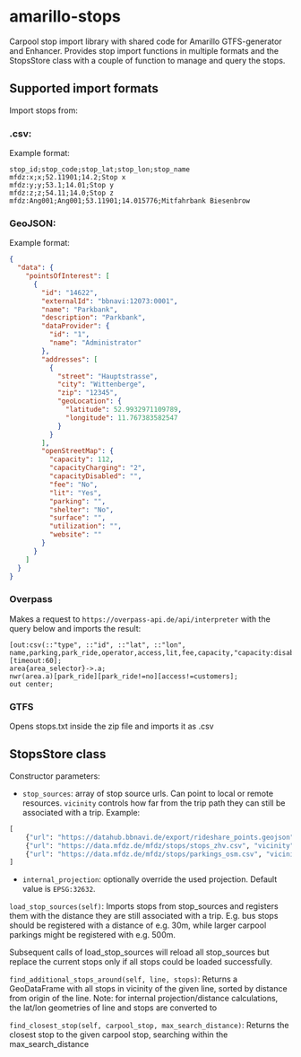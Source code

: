 # amarillo-stops

Carpool stop import library with shared code for Amarillo GTFS-generator and Enhancer. Provides stop import functions in multiple formats and the StopsStore class with a couple of function to manage and query the stops.

## Supported import formats

Import stops from:

### .csv:
Example format:

```csv filename="stops.csv"
stop_id;stop_code;stop_lat;stop_lon;stop_name
mfdz:x;x;52.11901;14.2;Stop x
mfdz:y;y;53.1;14.01;Stop y
mfdz:z;z;54.11;14.0;Stop z
mfdz:Ang001;Ang001;53.11901;14.015776;Mitfahrbank Biesenbrow
```

### GeoJSON:
Example format:
```json filename="stops.json"
{
  "data": {
    "pointsOfInterest": [
      {
        "id": "14622",
        "externalId": "bbnavi:12073:0001",
        "name": "Parkbank",
        "description": "Parkbank",
        "dataProvider": {
          "id": "1",
          "name": "Administrator"
        },
        "addresses": [
          {
            "street": "Hauptstrasse",
            "city": "Wittenberge",
            "zip": "12345",
            "geoLocation": {
              "latitude": 52.9932971109789,
              "longitude": 11.767383582547
            }
          }
        ],
        "openStreetMap": {
          "capacity": 112,
          "capacityCharging": "2",
          "capacityDisabled": "",
          "fee": "No",
          "lit": "Yes",
          "parking": "",
          "shelter": "No",
          "surface": "",
          "utilization": "",
          "website": ""
        }
      }
    ]
  }
}
```

### Overpass
    
Makes a request to `https://overpass-api.de/api/interpreter` with the query below and imports the result:
```
[out:csv(::"type", ::"id", ::"lat", ::"lon", name,parking,park_ride,operator,access,lit,fee,capacity,"capacity:disabled",supervised,surface,covered,maxstay,opening_hours)][timeout:60];
area{area_selector}->.a;
nwr(area.a)[park_ride][park_ride!=no][access!=customers];
out center;
```

<!-- ## Usage TODO -->
        
###  GTFS
Opens stops.txt inside the zip file and imports it as .csv

## StopsStore class

Constructor parameters:
- `stop_sources`: array of stop source urls. Can point to local or remote resources. `vicinity` controls how far from the trip path they can still be associated with a trip. Example:
```python 
[
    {"url": "https://datahub.bbnavi.de/export/rideshare_points.geojson", "vicinity": 50},
    {"url": "https://data.mfdz.de/mfdz/stops/stops_zhv.csv", "vicinity": 50},
    {"url": "https://data.mfdz.de/mfdz/stops/parkings_osm.csv", "vicinity": 500}
]
```
- `internal_projection`: optionally override the used projection. Default value is `EPSG:32632`.

`load_stop_sources(self)`:
Imports stops from  stop_sources and registers them with
the distance they are still associated with a trip.
E.g. bus stops should be registered with a distance of e.g. 30m,
while larger carpool parkings might be registered with e.g. 500m.

Subsequent calls of load_stop_sources will reload all stop_sources
but replace the current stops only if all stops could be loaded successfully.

`find_additional_stops_around(self, line, stops)`:
Returns a GeoDataFrame with all stops in vicinity of the
given line, sorted by distance from origin of the line.
Note: for internal projection/distance calculations, the
lat/lon geometries of line and stops are converted to

<!-- coverted to ... ? or converted too?-->

`find_closest_stop(self, carpool_stop, max_search_distance)`:
Returns the closest stop to the given carpool stop, searching within the max_search_distance

<!-- what is the carpool_stop data structure? distance unit? (m?) -->

